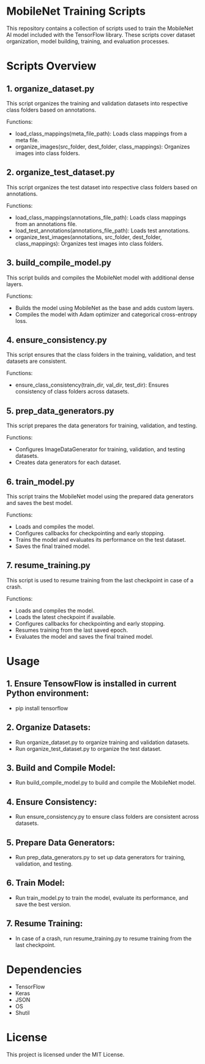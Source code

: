 # MobileNet Training Scripts
This repository contains a collection of scripts used to train the MobileNet AI model included with the TensorFlow library. These scripts cover dataset organization, model building, training, and evaluation processes.

# Scripts Overview
## 1. organize_dataset.py <br />
This script organizes the training and validation datasets into respective class folders based on annotations.

Functions:
- load_class_mappings(meta_file_path): Loads class mappings from a meta file.
- organize_images(src_folder, dest_folder, class_mappings): Organizes images into class folders.

## 2. organize_test_dataset.py <br />
This script organizes the test dataset into respective class folders based on annotations.

Functions:
- load_class_mappings(annotations_file_path): Loads class mappings from an annotations file.
- load_test_annotations(annotations_file_path): Loads test annotations.
- organize_test_images(annotations, src_folder, dest_folder, class_mappings): Organizes test images into class folders.

## 3. build_compile_model.py <br />
This script builds and compiles the MobileNet model with additional dense layers.

Functions:
- Builds the model using MobileNet as the base and adds custom layers.
- Compiles the model with Adam optimizer and categorical cross-entropy loss.

## 4. ensure_consistency.py <br />
This script ensures that the class folders in the training, validation, and test datasets are consistent.

Functions:
- ensure_class_consistency(train_dir, val_dir, test_dir): Ensures consistency of class folders across datasets.

## 5. prep_data_generators.py <br />
This script prepares the data generators for training, validation, and testing.

Functions:
- Configures ImageDataGenerator for training, validation, and testing datasets.
- Creates data generators for each dataset.

## 6. train_model.py <br />
This script trains the MobileNet model using the prepared data generators and saves the best model.

Functions:
- Loads and compiles the model.
- Configures callbacks for checkpointing and early stopping.
- Trains the model and evaluates its performance on the test dataset.
- Saves the final trained model.

## 7. resume_training.py
This script is used to resume training from the last checkpoint in case of a crash.

Functions:
- Loads and compiles the model.
- Loads the latest checkpoint if available.
- Configures callbacks for checkpointing and early stopping.
- Resumes training from the last saved epoch.
- Evaluates the model and saves the final trained model.

# Usage
## 1. Ensure TensowFlow is installed in current Python environment:
- pip install tensorflow

## 2. Organize Datasets:
- Run organize_dataset.py to organize training and validation datasets.
- Run organize_test_dataset.py to organize the test dataset.

## 3. Build and Compile Model:
- Run build_compile_model.py to build and compile the MobileNet model.

## 4. Ensure Consistency:
- Run ensure_consistency.py to ensure class folders are consistent across datasets.

## 5. Prepare Data Generators:
- Run prep_data_generators.py to set up data generators for training, validation, and testing.

## 6. Train Model:
- Run train_model.py to train the model, evaluate its performance, and save the best version.

## 7. Resume Training:
- In case of a crash, run resume_training.py to resume training from the last checkpoint.

# Dependencies
- TensorFlow
- Keras
- JSON
- OS
- Shutil

# License
This project is licensed under the MIT License.